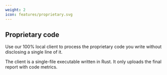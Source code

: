 ```yaml
---
weight: 2
icon: features/proprietary.svg
---
```


## Proprietary code

Use our 100% local client to process the proprietary code you write without disclosing a single line of it.

The client is a single-file executable written in Rust. It only uploads the final report with code metrics.